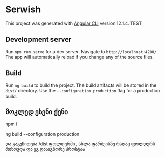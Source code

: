 # Serwish

This project was generated with [Angular CLI](https://github.com/angular/angular-cli) version 12.1.4.
TEST

## Development server

Run `npm run serve` for a dev server. Navigate to `http://localhost:4200/`. The app will automatically reload if you change any of the source files.

## Build

Run `ng build` to build the project. The build artifacts will be stored in the `dist/` directory. Use the `--configuration production` flag for a production build.

## მოკლედ ესენი ქენი

npm i

ng build --configuration production

და გაგეჩითება /dist ფოლდერში , ახლა ფარბეისზე რაღაც ფოლდერს მთხოვდა და ეგ დააიგნორე პროსტაა